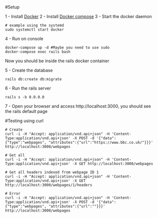 #Setup

1 - Install [Docker](https://docs.docker.com/install/)
2 - Install [Docker compose](https://docs.docker.com/compose/install/)
3 - Start the docker daemon

```shellscript
# example using the systemd
sudo systemctl start docker
```

4 - Run on console

```shellscript
docker-compose up -d #Maybe you need to use sudo
docker-compose exec rails bash
```
Now you should be inside the rails docker container

5 - Create the database

 ```shellscript
rails db:create db:migrate
 ```

6 - Run the rails server

 ```shellscript
rails s -b 0.0.0.0
 ```

7 - Open your browser and access http://localhost:3000, you should see the rails default page

#Testing using curl

```shellscript
# Create
curl -i -H "Accept: application/vnd.api+json" -H 'Content-Type:application/vnd.api+json' -X POST -d '{"data": {"type":"webpages", "attributes":{"url":"https://www.bbc.co.uk/"}}}' http://localhost:3000/webpages

# Get all
curl -i -H "Accept: application/vnd.api+json" -H 'Content-Type:application/vnd.api+json' -X GET http://localhost:3000/webpages

# Get all headers indexed from webpage ID 1
curl -i -H "Accept: application/vnd.api+json" -H 'Content-Type:application/vnd.api+json' -X GET http://localhost:3000/webpages/1/headers

# Error
curl -i -H "Accept: application/vnd.api+json" -H 'Content-Type:application/vnd.api+json' -X POST -d '{"data": {"type":"webpages", "attributes":{"url":""}}}' http://localhost:3000/webpages
```
